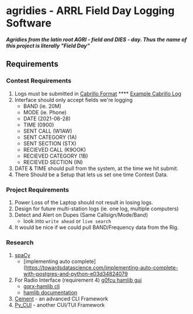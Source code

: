 # agridies - ARRL Field Day Logging Software
_____Agridies from the latin root AGRI - field and DIES - day.  Thus the name
of this project is literally "Field Day"_____

## Requirements

### Contest Requirements
1. Logs must be submitted in [Cabrillo Format](http://www.arrl.org/cabrillo-format-tutorial)
   **** [Example Cabrillo Log](https://a2a53e2b-2285-4083-9cff-c99fe5ba1658.filesusr.com/ugd/1c7085_6e6ab52ed6a246558704199c09aaf9f7.pdf)
2. Interface should only accept fields we're logging
   * BAND (ie. 20M)
   * MODE (ie. Phone)
   * DATE (2021-06-28)
   * TIME (0900)
   * SENT CALL (W1AW)
   * SENT CATEGORY (1A)
   * SENT SECTION (STX)
   * RECIEVED CALL (K9OOK)
   * RECIEVED CATEGORY  (1B)
   * RECIEVED SECTION (IN)
3. DATE & TIME should pull from the system, at the time we hit submit.
4. There Should be a Setup that lets us set one time Contest Data.

### Project Requirements
1. Power Loss of the Laptop should not result in losing logs.
2. Design for future multi-station logs (ie. one log, multiple computers)
3. Detect and Alert on Dupes (Same Callsign/Mode/Band)
   * look into `write ahead` or `live search`
4. It would be nice if we could pull BAND/Frequency data from the Rig.

### Research
1. [spaCy](https://spacy.io/)
   * [implementing auto complete](https://towardsdatascience.com/implementing-auto-complete-with-postgres-and-python-e03d34824079
2. For Radio Interface (requirement 4) [g0fcu hamlib gui](https://github.com/g0fcu/gqrx-hamlib-gui)
   * [gqrx-hamlib cli](https://github.com/absenth/gqrx-hamlib)
   * [hamlib documentation](https://github.com/Hamlib/Hamlib/wiki)
3. [Cement](https://docs.builtoncement.com/) - an advanced CLI Framework
4. [Py_CUI](https://github.com/jwlodek/py_cui) - another CUI/TUI Framework
